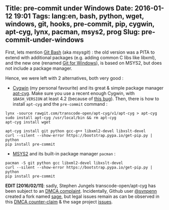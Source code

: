Title: pre-commit under Windows
Date: 2016-01-12 19:01
Tags: lang:en, bash, python, wget, windows, git, hooks, pre-commit, pip, cygwin, apt-cyg, lynx, pacman, msys2, prog
Slug: pre-commit-under-windows
---
First, lets mention [Git Bash](//msysgit.github.com) (aka _msysgit_) : the old version was a PITA to extend with additional packages (e.g. adding common C libs like libxml), and the new one (renamed [Git for Windows](//git-for-windows.github.io)), is based on MSYS2, but does not include a package manager.

Hence, we were left with 2 alternatives, both very good :

- [Cygwin](//www.cygwin.com) (my personal favourite) and its great & simple package manager [apt-cyg](//github.com/transcode-open/apt-cyg). Make sure you use a recent enough Cygwin, with `$BASH_VERSION` at least 4.2 (because of [this bug](//github.com/transcode-open/apt-cyg/issues/71)). Then, there is how to install `apt-cyg` and the `pre-commit` command :
```
lynx -source rawgit.com/transcode-open/apt-cyg/v1/apt-cyg > apt-cyg
sudo install apt-cyg /usr/local/bin && rm apt-cyg
apt-cyg install wget

apt-cyg install git python gcc-g++ libxml2-devel libxslt-devel
curl --silent --show-error https://bootstrap.pypa.io/get-pip.py | python
pip install pre-commit
```

- [MSYS2](//msys2.github.io) and its built-in package manager `pacman` :

```
pacman -S git python gcc libxml2-devel libxslt-devel
curl --silent --show-error https://bootstrap.pypa.io/get-pip.py | python
pip install pre-commit
```

**EDIT [2016/02/11]**: sadly, Stephen Jungels transcode-open/apt-cyg has been subject to an [DMCA complaint](//github.com/github/dmca/blob/master/2016-01-26-apt-cyg.md). Incidentally, Github user [@svnpenn](//github.com/svnpenn) created a fork named [sage](//github.com/svnpenn/sage), but legal issues remain as can be observed in this [DMCA counter-claim](//github.com/github/dmca/blob/master/2016-01-27-apt-cyg-counternotice.md) & the sage project [issues](//github.com/svnpenn/sage/issues).
